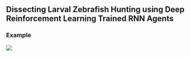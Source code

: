 ## Dissecting Larval Zebrafish Hunting using Deep Reinforcement Learning Trained RNN Agents

### Example
![](supp/Bots_20250922.gif)
